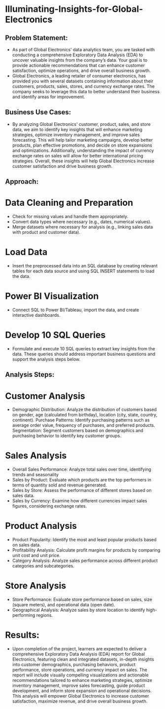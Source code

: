 # Illuminating-Insights-for-Global-Electronics
## Problem Statement:
* As part of Global Electronics' data analytics team, you are tasked with conducting a comprehensive Exploratory Data Analysis (EDA) to uncover valuable insights from the company’s data. Your goal is to provide actionable recommendations that can enhance customer satisfaction, optimize operations, and drive overall business growth.
* Global Electronics, a leading retailer of consumer electronics, has provided you with several datasets containing information about their customers, products, sales, stores, and currency exchange rates. The company seeks to leverage this data to better understand their business and identify areas for improvement.
## Business Use Cases:
* By analyzing Global Electronics' customer, product, sales, and store data, we aim to identify key insights that will enhance marketing strategies, optimize inventory management, and improve sales forecasting. This will help tailor marketing campaigns, develop better products, plan effective promotions, and decide on store expansions and optimizations. Additionally, understanding the impact of currency exchange rates on sales will allow for better international pricing strategies. Overall, these insights will help Global Electronics increase customer satisfaction and drive business growth.
## Approach:
# Data Cleaning and Preparation
* Check for missing values and handle them appropriately.
* Convert data types where necessary (e.g., dates, numerical values).
* Merge datasets where necessary for analysis (e.g., linking sales data with product and customer data).
# Load Data
* Insert the preprocessed data into an SQL database by creating relevant tables for each data source and using SQL INSERT statements to load the data.
# Power BI Visualization
* Connect SQL to Power BI/Tableau, import the data, and create interactive dashboards.

# Develop 10 SQL Queries
* Formulate and execute 10 SQL queries to extract key insights from the data. These queries should address important business questions and support the analysis steps below.

## Analysis Steps:

# Customer Analysis
* Demographic Distribution: Analyze the distribution of customers based on gender, age (calculated from birthday), location (city, state, country, continent).
Purchase Patterns: Identify purchasing patterns such as average order value, frequency of purchases, and preferred products.
Segmentation: Segment customers based on demographics and purchasing behavior to identify key customer groups.
# Sales Analysis
* Overall Sales Performance: Analyze total sales over time, identifying trends and seasonality
* Sales by Product: Evaluate which products are the top performers in terms of quantity sold and revenue generated.
* Sales by Store: Assess the performance of different stores based on sales data.
* Sales by Currency: Examine how different currencies impact sales figures, considering exchange rates.

# Product Analysis
* Product Popularity: Identify the most and least popular products based on sales data.
* Profitability Analysis: Calculate profit margins for products by comparing unit cost and unit price.
* Category Analysis: Analyze sales performance across different product categories and subcategories.
# Store Analysis
* Store Performance: Evaluate store performance based on sales, size (square meters), and operational data (open date).
* Geographical Analysis: Analyze sales by store location to identify high-performing regions.

# Results: 
* Upon completion of the project, learners are expected to deliver a comprehensive Exploratory Data Analysis (EDA) report for Global Electronics, featuring clean and integrated datasets, in-depth insights into customer demographics, purchasing behaviors, product performance, store operations, and currency impact on sales. The report will include visually compelling visualizations and actionable recommendations tailored to enhance marketing strategies, optimize inventory management, improve sales forecasting, guide product development, and inform store expansion and operational decisions. This analysis will empower Global Electronics to increase customer satisfaction, maximize revenue, and drive overall business growth.



